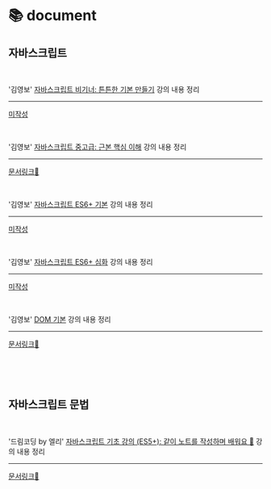 # 📚 document

## 자바스크립트

<BR>

'김영보' [자바스크립트 비기너: 튼튼한 기본 만들기](https://www.inflearn.com/course/%EC%9E%90%EB%B0%94%EC%8A%A4%ED%81%AC%EB%A6%BD%ED%8A%B8-%EB%B9%84%EA%B8%B0%EB%84%88 ) 강의 내용 정리 

---

[미작성]()
<!-- [문서링크📃]() -->

<BR>

'김영보' [자바스크립트 중고급: 근본 핵심 이해](https://www.inflearn.com/course/%EC%9E%90%EB%B0%94%EC%8A%A4%ED%81%AC%EB%A6%BD%ED%8A%B8-%EC%A4%91%EA%B3%A0%EA%B8%89/dashboard ) 강의 내용 정리

---

[문서링크📃](https://mahogany-wineberry-412.notion.site/02eaebb5e0064b13852d171bf3a75a00)

<BR>

'김영보' [자바스크립트 ES6+ 기본](https://www.inflearn.com/course/%EC%9E%90%EB%B0%94%EC%8A%A4%ED%81%AC%EB%A6%BD%ED%8A%B8-es6-%EA%B8%B0%EB%B3%B8 ) 강의 내용 정리

---

[미작성]()
<!-- [문서링크📃](https://mahogany-wineberry-412.notion.site/DOM-3cce6f615ad94532affde244ce5fed89) -->


<BR>

'김영보' [자바스크립트 ES6+ 심화](https://www.inflearn.com/course/%EC%9E%90%EB%B0%94%EC%8A%A4%ED%81%AC%EB%A6%BD%ED%8A%B8-es6-%EC%8B%AC%ED%99%94) 강의 내용 정리

---

[미작성]()
<!-- [문서링크📃](https://mahogany-wineberry-412.notion.site/DOM-3cce6f615ad94532affde244ce5fed89) -->


<BR>

'김영보' [DOM 기본](https://www.inflearn.com/course/dom-%EA%B8%B0%EB%B3%B8) 강의 내용 정리

---

[문서링크📃](https://mahogany-wineberry-412.notion.site/DOM-3cce6f615ad94532affde244ce5fed89)

<BR>
<BR>
<BR>

## 자바스크립트 문법

<BR>

'드림코딩 by 엘리' [자바스크립트 기초 강의 (ES5+): 같이 노트를 작성하며 배워요 📒](https://www.youtube.com/playlist?list=PLv2d7VI9OotTVOL4QmPfvJWPJvkmv6h-2) 강의 내용 정리

---

[문서링크📃](https://mahogany-wineberry-412.notion.site/50c1609d1bf649688e6bed3d13699153)
 